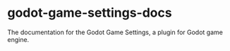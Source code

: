 # godot-game-settings-docs
The documentation for the Godot Game Settings, a plugin for Godot game engine.
